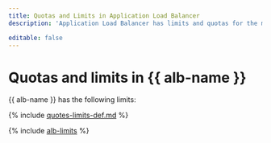 ```yaml
---
title: Quotas and Limits in Application Load Balancer
description: 'Application Load Balancer has limits and quotas for the maximum number of load balancers in one cloud, the maximum number of HTTP routers in one cloud. You will learn more about the limitations of the service in this article.'

editable: false
---
```


# Quotas and limits in {{ alb-name }}

{{ alb-name }} has the following limits:

{% include [quotes-limits-def.md](../../_includes/quotes-limits-def.md) %}

{% include [alb-limits](../../_includes/application-load-balancer/alb-limits.md) %}

